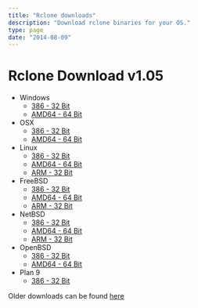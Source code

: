 ```yaml
---
title: "Rclone downloads"
description: "Download rclone binaries for your OS."
type: page
date: "2014-08-09"
---
```


Rclone Download v1.05
=====================

  * Windows
    * [386 - 32 Bit](http://downloads.rclone.org/rclone-v1.05-windows-386.zip)
    * [AMD64 - 64 Bit](http://downloads.rclone.org/rclone-v1.05-windows-amd64.zip)
  * OSX
    * [386 - 32 Bit](http://downloads.rclone.org/rclone-v1.05-osx-386.zip)
    * [AMD64 - 64 Bit](http://downloads.rclone.org/rclone-v1.05-osx-amd64.zip)
  * Linux
    * [386 - 32 Bit](http://downloads.rclone.org/rclone-v1.05-linux-386.zip)
    * [AMD64 - 64 Bit](http://downloads.rclone.org/rclone-v1.05-linux-amd64.zip)
    * [ARM - 32 Bit](http://downloads.rclone.org/rclone-v1.05-linux-arm.zip)
  * FreeBSD
    * [386 - 32 Bit](http://downloads.rclone.org/rclone-v1.05-freebsd-386.zip)
    * [AMD64 - 64 Bit](http://downloads.rclone.org/rclone-v1.05-freebsd-amd64.zip)
    * [ARM - 32 Bit](http://downloads.rclone.org/rclone-v1.05-freebsd-arm.zip)
  * NetBSD
    * [386 - 32 Bit](http://downloads.rclone.org/rclone-v1.05-netbsd-386.zip)
    * [AMD64 - 64 Bit](http://downloads.rclone.org/rclone-v1.05-netbsd-amd64.zip)
    * [ARM - 32 Bit](http://downloads.rclone.org/rclone-v1.05-netbsd-arm.zip)
  * OpenBSD
    * [386 - 32 Bit](http://downloads.rclone.org/rclone-v1.05-openbsd-386.zip)
    * [AMD64 - 64 Bit](http://downloads.rclone.org/rclone-v1.05-openbsd-amd64.zip)
  * Plan 9
    * [386 - 32 Bit](http://downloads.rclone.org/rclone-v1.05-plan9-386.zip)

Older downloads can be found [here](http://downloads.rclone.org/)
